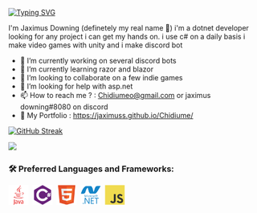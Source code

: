 [![Typing SVG](https://readme-typing-svg.herokuapp.com/?lines=Welcome+to+my+Github+Profile)](https://git.io/typing-svg)
 
 I'm Jaximus Downing (definetely my real name 👀) i'm a dotnet developer looking for any project i can get my hands on.
 i use c# on a daily basis i make video games with unity and i make discord bot

- 🔭 I’m currently working on several discord bots
- 🌱 I’m currently learning razor and blazor
- 👯 I’m looking to collaborate on a few indie games
- 🤔 I’m looking for help with asp.net
- 📫 How to reach me ? : Chidiumeo@gmail.com or jaximus downing#8080 on discord
- 📝 My Portfolio : https://jaximuss.github.io/Chidiume/


[![GitHub Streak](http://github-readme-streak-stats.herokuapp.com?user=jaximuss&theme=tokyonight&hide_border=true&date_format=j%20M%5B%20Y%5D)](https://git.io/streak-stats)

<p><img src="https://github-readme-stats.vercel.app/api?username=jaximuss&count_private=true&title_color=00eae4&bg_color=000000&text_color=dfdfdf"></p>


### :hammer_and_wrench: Preferred Languages and Frameworks:
<div>
  <img src="https://github.com/devicons/devicon/blob/master/icons/java/java-plain-wordmark.svg" title="java" alt="java" width="40" height="40"/>&nbsp;
  <img src="https://github.com/devicons/devicon/blob/master/icons/csharp/csharp-plain.svg" title="csharp" alt="c#" width="40" height="40"/>&nbsp;
  <img src="https://github.com/devicons/devicon/blob/master/icons/html5/html5-original.svg" title="HTML5" alt="HTML" width="40" height="40"/>&nbsp;
  <img src="https://github.com/devicons/devicon/blob/master/icons/dot-net/dot-net-plain-wordmark.svg" title="dot-net" alt="dot-net" width="40" height="40"/>&nbsp;
  <img src="https://github.com/devicons/devicon/blob/master/icons/javascript/javascript-original.svg" title="JavaScript" alt="JavaScript" width="40" height="40"/>&nbsp;
</div>

